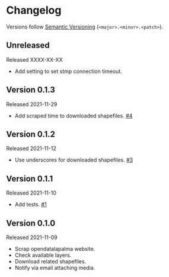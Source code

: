 # Changelog

Versions follow [Semantic Versioning](https://semver.org/) (`<major>.<minor>.<patch>`).

## Unreleased

Released XXXX-XX-XX

- Add setting to set stmp connection timeout.

## Version 0.1.3

Released 2021-11-29

- Add scraped time to downloaded shapefiles. [#4](https://github.com/eDatos/dron-cumbrevieja/issues/4)

## Version 0.1.2

Released 2021-11-12

- Use underscores for downloaded shapefiles. [#3](https://github.com/eDatos/dron-cumbrevieja/issues/3)

## Version 0.1.1

Released 2021-11-10

- Add tests. [#1](https://github.com/eDatos/dron-cumbrevieja/issues/1)

## Version 0.1.0

Released 2021-11-09

- Scrap opendatalapalma website.
- Check available layers.
- Download related shapefiles.
- Notify via email attaching media.
